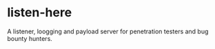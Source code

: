 # listen-here
A listener, loogging and payload server for penetration testers and bug bounty hunters.
